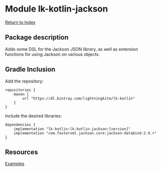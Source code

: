 # Module lk-kotlin-jackson

[Return to Index](../)

## Package description

Adds some DSL for the Jackson JSON library, as well as extension functions for using Jackson on various objects.

## Gradle Inclusion

Add the repository:

```
repositories {
    maven {
        url "https://dl.bintray.com/lightningkite/lk-kotlin"
    }
}
```

Include the desired libraries:

```
dependencies {
    implementation "lk-kotlin:lk-kotlin-jackson:[version]"
    implementation "com.fasterxml.jackson.core:jackson-databind:2.9.+"
}
```

## Resources

[Examples](https://github.com/lightningkite/lk-kotlin/tree/master/lk-kotlin-jackson/src/test/kotlin/lk/kotlin/jackson/example)